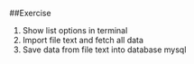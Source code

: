 ##Exercise
1. Show list options in terminal
2. Import file text and fetch all data
3. Save data from file text into database mysql
